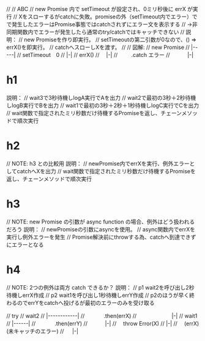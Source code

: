  // 
  // ABC
  // new Promise 内で setTimeout が設定され、0ミリ秒後に errX が実行
  // Xをスローするがcatchに失敗。promiseの外（setTimeout内でエラー）でで発生したエラーはPromise事態ではcatchされずにエラー文を表示する
  // →非同期関数内でエラーが発生したら通常のtry/catchではキャッチできない
  // 説明：
  // new Promiseを作り即実行。
  // setTimeoutの第二引数が0なので、() => errX()を即実行。
  // catchへスローしXを渡す。
  // 
  // 図解:
  //  new Promise
  // |-----|
  //       setTimeout　0
  //       |-|
  //         errX()
  //       　|-|
  //      　　  .catch エラー
  //　　　      |-|


# h1
  説明：
  // wait3で3秒待機しlogA実行でAを出力
  // wait2で最初の3秒＋2秒待機しlogB実行でBを出力
  // wait1で最初の3秒＋2秒＋1秒待機しlogC実行でCを出力
  // wait関数で指定されたミリ秒数だけ待機するPromiseを返し、チェーンメソッドで順次実行


# h2
  // NOTE: h3 との比較用
  説明：
  // newPromise内でerrXを実行、例外エラーとしてcatchへXを出力
  // wait関数で指定されたミリ秒数だけ待機するPromiseを返し、チェーンメソッドで順次実行

# h3
  // NOTE: new Promise の引数が async function の場合、例外はどう扱われるだろう
  説明：
  // newPromiseの引数にasyncを使用。
  // async関数内でerrXを実行し例外エラーを発生
  // Promise解決前にthrowする為、catchへ到達できずにエラーとなる

# h4
  // NOTE: 2つの例外は両方 catch できるか？
  説明：
  // p1 wait2を呼び出し2秒待機しerrX作成
  // p2 wait1を呼び出し1秒待機しerrY作成
  // p2のほうが早く終わるのでerrYをcatchへ投げるが最初のエラーのみを受け取る

  // try
  //   wait2
  //   |------------|
  //   　　　        .then(errX) 
  //　　　   　　　  |-|
  //   wait1
  //   |------|
  //   　　　 .then(errY) 
  //　　　    |-|
  //　           throw Error(X) 
  //             |-|
  //　             (errX)(未キャッチのエラー)
  //  　           |-|
